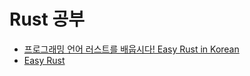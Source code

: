# Rust 공부

- [프로그래밍 언어 러스트를 배웁시다! Easy Rust in Korean](https://www.youtube.com/@mithradates)
- [Easy Rust](https://dhghomon.github.io/easy_rust)

